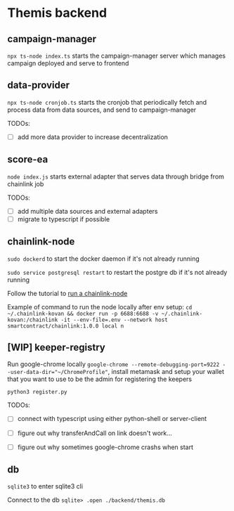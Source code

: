 # Themis backend

## campaign-manager

`npx ts-node index.ts` starts the campaign-manager server which manages campaign deployed and serve to frontend

## data-provider

`npx ts-node cronjob.ts` starts the cronjob that periodically fetch and process data from data sources,
and send to campaign-manager

TODOs:
- [ ] add more data provider to increase decentralization

## score-ea

`node index.js` starts external adapter that serves data through bridge from chainlink job 

TODOs: 
- [ ] add multiple data sources and external adapters
- [ ] migrate to typescript if possible

## chainlink-node

`sudo dockerd` to start the docker daemon if it's not already running

`sudo service postgresql restart` to restart the postgre db if it's not already running

Follow the tutorial to [run a chainlink-node](https://docs.chain.link/docs/running-a-chainlink-node/)

Example of command to run the node locally after env setup:
`cd ~/.chainlink-kovan && docker run -p 6688:6688 -v ~/.chainlink-kovan:/chainlink -it --env-file=.env --network host smartcontract/chainlink:1.0.0 local n`

## [WIP] keeper-registry
Run google-chrome locally `google-chrome --remote-debugging-port=9222 --user-data-dir="~/ChromeProfile"`, install metamask and setup your wallet that you want to use to be the admin for registering the keepers

`python3 register.py`

TODOs:
- [ ] connect with typescript using either python-shell or server-client
- [ ] figure out why transferAndCall on link doesn't work...
- [ ] figure out why sometimes google-chrome crashs when start


## db
`sqlite3` to enter sqlite3 cli

Connect to the db `sqlite> .open ./backend/themis.db`